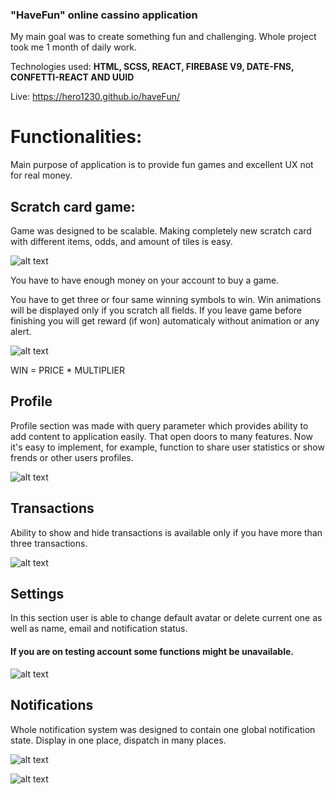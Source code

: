 ### "HaveFun" online cassino application

My main goal was to create something fun and challenging.
Whole project took me 1 month of daily work.

Technologies used: **HTML, SCSS, REACT, FIREBASE V9, DATE-FNS, CONFETTI-REACT AND UUID**

Live: https://hero1230.github.io/haveFun/

# Functionalities:

Main purpose of application is to provide fun games and excellent UX not for real money.

## Scratch card game:
Game was designed to be scalable. Making completely new scratch card with different items, odds, and amount of tiles is easy.

![alt text](https://i.ibb.co/wppym0B/Zrzut-ekranu-2022-10-2-o-02-39-15.png)

You have to have enough money on your account to buy a game.

You have to get three or four same winning symbols to win.
Win animations will be displayed only if you scratch all fields.
If you leave game before finishing you will get reward (if won) automaticaly without animation or any alert.

![alt text](https://i.ibb.co/k2pfYd2/ezgif-com-gif-maker.gif)

WIN = PRICE * MULTIPLIER

## Profile

Profile section was made with query parameter which provides ability to add content to application easily.
That open doors to many features. Now it's easy to implement, for example, function to share user statistics or show frends or other users profiles.

![alt text](https://i.ibb.co/GcD8SP8/Zrzut-ekranu-2022-10-2-o-03-17-06.png)

## Transactions

Ability to show and hide transactions is available only if you have more than three transactions.

![alt text](https://i.ibb.co/7XdT0hw/Zrzut-ekranu-2022-10-2-o-03-23-13.png)

## Settings

In this section user is able to change default avatar or delete current one as well as name, email and notification status.

#### If you are on testing account some functions might be unavailable.

![alt text](https://i.ibb.co/H4MSMYF/Zrzut-ekranu-2022-10-2-o-03-31-26.png)

## Notifications

Whole notification system was designed to contain one global notification state.
Display in one place, dispatch in many places.

![alt text](https://i.ibb.co/yXHVgYB/ezgif-com-gif-maker.gif)

![alt text](https://i.ibb.co/Yd9Sw5J/ezgif-com-gif-maker.gif)

